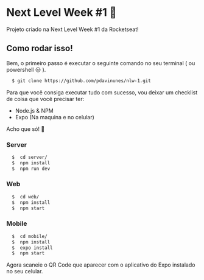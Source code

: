 # Next Level Week #1 :rocket:
Projeto criado na Next Level Week #1 da Rocketseat! 

## Como rodar isso! 

Bem, o primeiro passo é executar o seguinte comando no seu terminal ( ou powershell :unamused: ).

``` sh
  $ git clone https://github.com/pdavinunes/nlw-1.git 
```

Para que você consiga executar tudo com sucesso, vou deixar um checklist de coisa que você precisar ter:

  - Node.js & NPM 
  - Expo (Na maquina e no celular)
  
Acho que só! :thinking:

### Server

``` sh
  $  cd server/
  $  npm install
  $  npm run dev
```

### Web

``` sh
  $  cd web/
  $  npm install
  $  npm start
```
### Mobile

``` sh
  $  cd mobile/
  $  npm install
  $  expo install
  $  npm start
```
Agora scaneie o QR Code que aparecer com o aplicativo do Expo instalado no seu celular.
